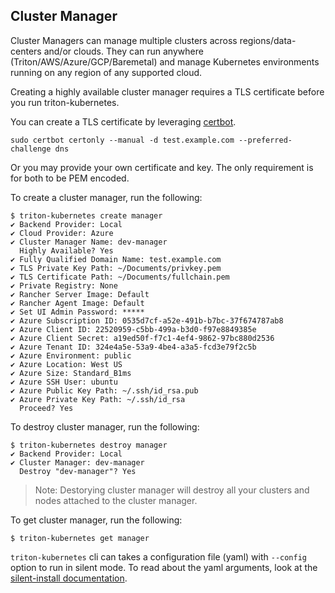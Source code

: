 ## Cluster Manager

Cluster Managers can manage multiple clusters across regions/data-centers and/or clouds. They can run anywhere (Triton/AWS/Azure/GCP/Baremetal) and manage Kubernetes environments running on any region of any supported cloud.

Creating a highly available cluster manager requires a TLS certificate before you run triton-kubernetes.

You can create a TLS certificate by leveraging [certbot](https://certbot.eff.org/docs/install.html).
```
sudo certbot certonly --manual -d test.example.com --preferred-challenge dns
```
Or you may provide your own certificate and key. The only requirement is for both to be PEM encoded.

To create a cluster manager, run the following:
```
$ triton-kubernetes create manager
✔ Backend Provider: Local
✔ Cloud Provider: Azure
✔ Cluster Manager Name: dev-manager
  Highly Available? Yes
✔ Fully Qualified Domain Name: test.example.com
✔ TLS Private Key Path: ~/Documents/privkey.pem
✔ TLS Certificate Path: ~/Documents/fullchain.pem
✔ Private Registry: None
✔ Rancher Server Image: Default
✔ Rancher Agent Image: Default
✔ Set UI Admin Password: *****
✔ Azure Subscription ID: 0535d7cf-a52e-491b-b7bc-37f674787ab8
✔ Azure Client ID: 22520959-c5bb-499a-b3d0-f97e8849385e
✔ Azure Client Secret: a19ed50f-f7c1-4ef4-9862-97bc880d2536
✔ Azure Tenant ID: 324e4a5e-53a9-4be4-a3a5-fcd3e79f2c5b
✔ Azure Environment: public
✔ Azure Location: West US
✔ Azure Size: Standard_B1ms
✔ Azure SSH User: ubuntu
✔ Azure Public Key Path: ~/.ssh/id_rsa.pub
✔ Azure Private Key Path: ~/.ssh/id_rsa
  Proceed? Yes

```

To destroy cluster manager, run the following:

```
$ triton-kubernetes destroy manager
✔ Backend Provider: Local
✔ Cluster Manager: dev-manager
  Destroy "dev-manager"? Yes
```
> Note: Destorying cluster manager will destroy all your clusters and nodes attached to the cluster manager.

To get cluster manager, run the following:

```
$ triton-kubernetes get manager
```

`triton-kubernetes` cli can takes a configuration file (yaml) with `--config` option to run in silent mode. To read about the yaml arguments, look at the [silent-install documentation](https://github.com/mesoform/triton-kubernetes/tree/master/docs/guide/silent-install-yaml.md).